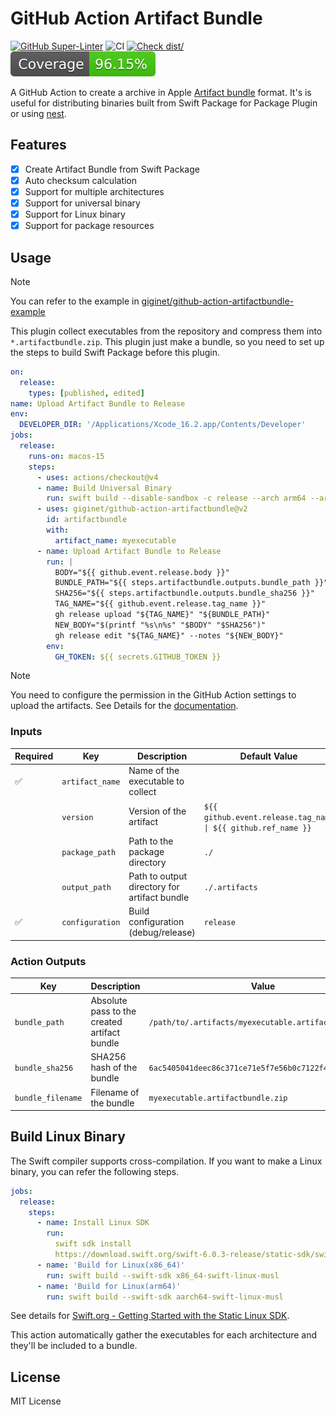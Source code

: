 # GitHub Action Artifact Bundle

[![GitHub Super-Linter](https://github.com/actions/typescript-action/actions/workflows/linter.yml/badge.svg)](https://github.com/super-linter/super-linter)
![CI](https://github.com/actions/typescript-action/actions/workflows/ci.yml/badge.svg)
[![Check dist/](https://github.com/actions/typescript-action/actions/workflows/check-dist.yml/badge.svg)](https://github.com/actions/typescript-action/actions/workflows/check-dist.yml)
[![Coverage](./badges/coverage.svg)](./badges/coverage.svg)

A GitHub Action to create a archive in Apple
[Artifact bundle](https://github.com/swiftlang/swift-evolution/blob/main/proposals/0305-swiftpm-binary-target-improvements.md#artifact-bundle)
format. It's is useful for distributing binaries built from Swift Package for
Package Plugin or using [nest](https://github.com/mtj0928/nest).

## Features

- [x] Create Artifact Bundle from Swift Package
- [x] Auto checksum calculation
- [x] Support for multiple architectures
- [x] Support for universal binary
- [x] Support for Linux binary
- [x] Support for package resources

## Usage

> [!NOTE]
> You can refer to the example in
> [giginet/github-action-artifactbundle-example](https://github.com/giginet/github-action-artifactbundle-example)

This plugin collect executables from the repository and compress them into
`*.artifactbundle.zip`. This plugin just make a bundle, so you need to set up
the steps to build Swift Package before this plugin.

```yaml
on:
  release:
    types: [published, edited]
name: Upload Artifact Bundle to Release
env:
  DEVELOPER_DIR: '/Applications/Xcode_16.2.app/Contents/Developer'
jobs:
  release:
    runs-on: macos-15
    steps:
      - uses: actions/checkout@v4
      - name: Build Universal Binary
        run: swift build --disable-sandbox -c release --arch arm64 --arch x86_64
      - uses: giginet/github-action-artifactbundle@v2
        id: artifactbundle
        with:
          artifact_name: myexecutable
      - name: Upload Artifact Bundle to Release
        run: |
          BODY="${{ github.event.release.body }}"
          BUNDLE_PATH="${{ steps.artifactbundle.outputs.bundle_path }}"
          SHA256="${{ steps.artifactbundle.outputs.bundle_sha256 }}"
          TAG_NAME="${{ github.event.release.tag_name }}"
          gh release upload "${TAG_NAME}" "${BUNDLE_PATH}"
          NEW_BODY="$(printf "%s\n%s" "$BODY" "$SHA256")"
          gh release edit "${TAG_NAME}" --notes "${NEW_BODY}"
        env:
          GH_TOKEN: ${{ secrets.GITHUB_TOKEN }}
```

> [!NOTE]
> You need to configure the permission in the GitHub Action settings to
> upload the artifacts. See Details for the
> [documentation](https://docs.github.com/en/repositories/managing-your-repositorys-settings-and-features/enabling-features-for-your-repository/managing-github-actions-settings-for-a-repository#setting-the-permissions-of-the-github_token-for-your-repository).

### Inputs

| Required | Key             | Description                       | Default Value                                                 |
| -------- | --------------- | --------------------------------- | ------------------------------------------------------------- |
| ✅       | `artifact_name` | Name of the executable to collect |                                                               |
|          | `version`       | Version of the artifact           | `${{ github.event.release.tag_name \| ${{ github.ref_name }}` |
|          | `package_path`  | Path to the package directory     | `./`                                                          |
|          | `output_path`   | Path to output directory for artifact bundle | `./.artifacts`                                      |
| ✅       | `configuration` | Build configuration (debug/release)          | `release`                                           |

### Action Outputs

| Key               | Description                                  | Value                                                 |
| ----------------- | -------------------------------------------- | ----------------------------------------------------- |
| `bundle_path`     | Absolute pass to the created artifact bundle | `/path/to/.artifacts/myexecutable.artifactbundle.zip` |
| `bundle_sha256`   | SHA256 hash of the bundle                    | `6ac5405041deec86c371ce71e5f7e56b0c7122f4`            |
| `bundle_filename` | Filename of the bundle                       | `myexecutable.artifactbundle.zip`                     |

## Build Linux Binary

The Swift compiler supports cross-compilation. If you want to make a Linux
binary, you can refer the following steps.

```yaml
jobs:
  release:
    steps:
      - name: Install Linux SDK
        run:
          swift sdk install
          https://download.swift.org/swift-6.0.3-release/static-sdk/swift-6.0.3-RELEASE/swift-6.0.3-RELEASE_static-linux-0.0.1.artifactbundle.tar.gz
      - name: 'Build for Linux(x86_64)'
        run: swift build --swift-sdk x86_64-swift-linux-musl
      - name: 'Build for Linux(arm64)'
        run: swift build --swift-sdk aarch64-swift-linux-musl
```

See details for
[Swift.org - Getting Started with the Static Linux SDK](https://www.swift.org/documentation/articles/static-linux-getting-started.html).

This action automatically gather the executables for each architecture and
they'll be included to a bundle.

## License

MIT License
